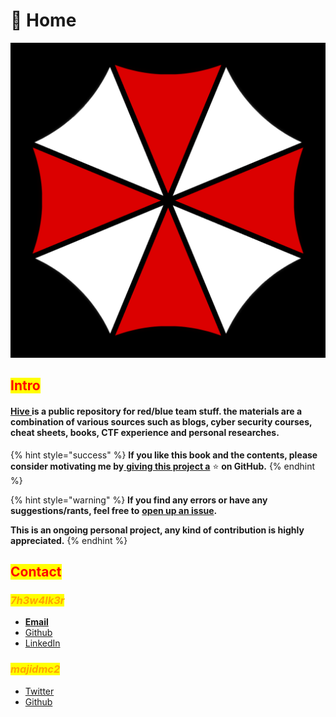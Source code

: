 # 📕 Home

![From resident evil franchise created by Capcom](<.gitbook/assets/image (179).png>)

## <mark style="color:red;">Intro</mark>

#### [Hive ](https://7h3w4lk3r.gitbook.io/the-hive/)is a public repository for red/blue team stuff. the materials are a combination of various sources such as blogs, cyber security courses, cheat sheets, books, CTF experience and personal researches.

{% hint style="success" %}
**If you like this book and the contents, please consider motivating me by**[ **giving this project a**](https://github.com/7h3w4lk3r/THE\_HIVE) :star: **on GitHub.**
{% endhint %}

{% hint style="warning" %}
**If you find any errors or have any suggestions/rants, feel free to** [**open up an issue**](https://github.com/7h3w4lk3r/THE\_HIVE/issues)**.**

**This is an ongoing personal project, any kind of contribution is highly appreciated.**
{% endhint %}

## <mark style="color:red;">**Contact**</mark>

### _<mark style="color:orange;">**7h3w4lk3r**</mark>_  &#x20;

* [**Email**](http://127.0.0.1:5000/u/uJHIhkkqXObiNOksnhb0mDrVjgm1)&#x20;
* [Github](https://github.com/7h3w4lk3r)
* [LinkedIn](https://www.linkedin.com/in/pouya-s-929ab5255)

### _<mark style="color:orange;">majidmc2</mark>_&#x20;

* [Twitter](https://twitter.com/\_majidmc2)
* [Github](https://github.com/majidmc2)
